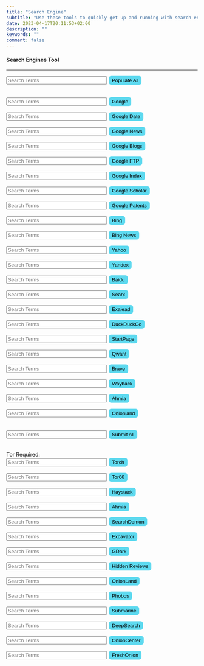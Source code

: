 ```yaml
---
title: "Search Engine"
subtitle: "Use these tools to quickly get up and running with search engine OSINT."
date: 2023-04-17T20:11:53+02:00
description: ""
keywords: ""
comment: false
---
```


<style> 
input[type=submit] {
  background-color: #5dd9ef;
  border: none;
  border-radius: 6px;
  color: black;
  padding: 4px 8px;
  text-decoration: none;
  margin: 1px 1px;
  cursor: pointer;
}
</style>

<div class="searchengine-body">
    <h4 class="card-title">Search Engines Tool</h4>
    <hr>
    <p class="card-text">
        <script type="text/javascript">
            function doPopAll(PopAll) {
                var pop = document.getElementById("PopAll");
                for (j = 1; j <= 100; j++) {
                    if (j < 10) {
                        j = "0" + j.toString();
                    } else {
                        j = j.toString();
                    }
                    console.log(j)
                    item = document.getElementById("Search" + j);
                    if (item != null) {
                        item.value = pop.value;
                    }
                }
            }
        </script>
    </p>
    <form onsubmit="doPopAll(this.PopAll.value); return false;">
        <input type="text" id="PopAll" name="PopAll" size="30" placeholder="Search Terms">
        <input type="submit"  value="Populate All"><br></form><br>
    <script type="text/javascript">
        function doSearch01(Search01) {
            window.open('http://google.com/search?q=' + Search01, 'Search01window');
        }
    </script>
    <form onsubmit="doSearch01(this.Search01.value); return false;">
        <input type="text" id="Search01" name="Search01" size="30" placeholder="Search Terms">
        <input type="submit"  value="Google"><br></form>
    <script type="text/javascript">
        function doSearch02(Search02) {
            window.open('http://google.com/search?q=' + Search02 + '&tbs=cdr:1,cd_min:1/1/0,sbd:1', 'Search02window');
        }
    </script>
    <form onsubmit="doSearch02(this.Search02.value); return false;">
        <input type="text" id="Search02" name="Search02" size="30" placeholder="Search Terms" value="">
        <input type="submit"  value="Google Date"><br></form>
    <script type="text/javascript">
        function doSearch03(Search03) {
            window.open('http://www.google.com/search?tbm=nws&q=' + Search03, 'Search03window');
        }
    </script>
    <form onsubmit="doSearch03(this.Search03.value); return false;">
        <input type="text" id="Search03" name="Search03" size="30" placeholder="Search Terms" value="">
        <input type="submit"  value="Google News"><br></form>
    <script type="text/javascript">
        function doSearch04(Search04) {
            window.open('https://www.google.com/search?q=' + Search04 + '&tbm=nws&tbs=nrt:b', 'Search04window');
        }
    </script>
    <form onsubmit="doSearch04(this.Search04.value); return false;">
        <input type="text" id="Search04" name="Search04" size="30" placeholder="Search Terms" value="">
        <input type="submit"  value="Google Blogs"><br></form>
    <script type="text/javascript">
        function doSearch05(Search05) {
            window.open('https://www.google.com/search?q=inurl%3Aftp%20-inurl%3A(http|https)%20' + Search05,
                'Search05window');
        }
    </script>
    <form onsubmit="doSearch05(this.Search05.value); return false;">
        <input type="text" id="Search05" name="Search05" size="30" placeholder="Search Terms" value="">
        <input type="submit"  value="Google FTP"><br></form>
    <script type="text/javascript">
        function doSearch06(Search06) {
            window.open('https://www.google.com/search?q=intitle%3Aindex.of+' + Search06, 'Search06window');
        }
    </script>
    <form onsubmit="doSearch06(this.Search06.value); return false;">
        <input type="text" id="Search06" name="Search06" size="30" placeholder="Search Terms" value="">
        <input type="submit"  value="Google Index"><br></form>
    <script type="text/javascript">
        function doSearch07(Search07) {
            window.open('http://scholar.google.com/scholar?&q=' + Search07, 'Search07window');
        }
    </script>
    <form onsubmit="doSearch07(this.Search07.value); return false;">
        <input type="text" id="Search07" name="Search07" size="30" placeholder="Search Terms" value="">
        <input type="submit"  value="Google Scholar"><br></form>
    <script type="text/javascript">
        function doSearch08(Search08) {
            window.open('https://patents.google.com/?q=' + Search08, 'Search08window');
        }
    </script>
    <form onsubmit="doSearch08(this.Search08.value); return false;">
        <input type="text" id="Search08" name="Search08" size="30" placeholder="Search Terms" value="">
        <input type="submit"  value="Google Patents"><br></form>
    <script type="text/javascript">
        function doSearch09(Search09) {
            window.open('http://bing.com/search?q="' + Search09 + '"', 'Search09window');
        }
    </script>
    <form onsubmit="doSearch09(this.Search09.value); return false;">
        <input type="text" id="Search09" name="Search09" size="30" placeholder="Search Terms" value="">
        <input type="submit"  value="Bing"><br></form>
    <script type="text/javascript">
        function doSearch10(Search10) {
            window.open('http://bing.com/news/search?q="' + Search10 + '"', 'Search10window');
        }
    </script>
    <form onsubmit="doSearch10(this.Search10.value); return false;">
        <input type="text" id="Search10" name="Search10" size="30" placeholder="Search Terms" value="">
        <input type="submit"  value="Bing News"><br></form>
    <script type="text/javascript">
        function doSearch11(Search11) {
            window.open('http://search.yahoo.com/search?p=' + Search11, 'Search11window');
        }
    </script>
    <form onsubmit="doSearch11(this.Search11.value); return false;">
        <input type="text" id="Search11" name="Search11" size="30" placeholder="Search Terms" value="">
        <input type="submit"  value="Yahoo"><br></form>
    <script type="text/javascript">
        function doSearch12(Search12) {
            window.open('http://www.yandex.com/yandsearch?text=' + Search12, 'Search12window');
        }
    </script>
    <form onsubmit="doSearch12(this.Search12.value); return false;">
        <input type="text" id="Search12" name="Search12" size="30" placeholder="Search Terms" value="">
        <input type="submit"  value="Yandex"><br></form>
    <script type="text/javascript">
        function doSearch13(Search13) {
            window.open('http://baidu.com/s?wd=' + Search13, 'Search13window');
        }
    </script>
    <form onsubmit="doSearch13(this.Search13.value); return false;">
        <input type="text" id="Search13" name="Search13" size="30" placeholder="Search Terms" value="">
        <input type="submit"  value="Baidu"><br></form>
    <script type="text/javascript">
        function doSearch14(Search14) {
            window.open('https://searx.be/?q=' + Search14, 'Search14window');
        }
    </script>
    <form onsubmit="doSearch14(this.Search14.value); return false;">
        <input type="text" id="Search14" name="Search14" size="30" placeholder="Search Terms" value="">
        <input type="submit"  value="Searx"><br></form>
    <script type="text/javascript">
        function doSearch15(Search15) {
            window.open('http://www.exalead.com/search/web/results/?q=' + Search15, 'Search15window');
        }
    </script>
    <form onsubmit="doSearch15(this.Search15.value); return false;">
        <input type="text" id="Search15" name="Search15" size="30" placeholder="Search Terms" value="">
        <input type="submit"  value="Exalead"><br></form>
    <script type="text/javascript">
        function doSearch16(Search16) {
            window.open('https://duckduckgo.com/?q=' + Search16, 'Search16window');
        }
    </script>
    <form onsubmit="doSearch16(this.Search16.value); return false;">
        <input type="text" id="Search16" name="Search16" size="30" placeholder="Search Terms" value="">
        <input type="submit"  value="DuckDuckGo"><br></form>
    <script type="text/javascript">
        function doSearch17(Search17) {
            window.open('https://startpage.com/do/search?q=' + Search17, 'Search17window');
        }
    </script>
    <form onsubmit="doSearch17(this.Search17.value); return false;">
        <input type="text" id="Search17" name="Search17" size="30" placeholder="Search Terms" value="">
        <input type="submit"  value="StartPage"><br></form>
    <script type="text/javascript">
        function doSearch18(Search18) {
            window.open('https://www.qwant.com/?q=' + Search18, 'Search18window');
        }
    </script>
    <form onsubmit="doSearch18(this.Search18.value); return false;">
        <input type="text" id="Search18" name="Search18" size="30" placeholder="Search Terms" value="">
        <input type="submit"  value="Qwant"><br></form>
    <script type="text/javascript">
        function doSearch19(Search19) {
            window.open('https://search.brave.com/search?q=' + Search19, 'Search19window');
        }
    </script>
    <form onsubmit="doSearch19(this.Search19.value); return false;">
        <input type="text" id="Search19" name="Search19" size="30" placeholder="Search Terms" value="">
        <input type="submit"  value="Brave"><br></form>
    <script type="text/javascript">
        function doSearch20(Search20) {
            window.open('https://web.archive.org/web/*/' + Search20, 'Search20window');
        }
    </script>
    <form onsubmit="doSearch20(this.Search20.value); return false;">
        <input type="text" id="Search20" name="Search20" size="30" placeholder="Search Terms" value="">
        <input type="submit"  value="Wayback"><br></form>
    <script type="text/javascript">
        function doSearch21(Search21) {
            window.open('https://ahmia.fi/search/?q=' + Search21, 'Search21window');
        }
    </script>
    <form onsubmit="doSearch21(this.Search21.value); return false;">
        <input type="text" id="Search21" name="Search21" size="30" placeholder="Search Terms" value="">
        <input type="submit"  value="Ahmia"><br></form>
    <script type="text/javascript">
        function doSearch22(Search22) {
            window.open('https://onionlandsearchengine.com/search?q=' + Search22, 'Search22window');
        }
    </script>
    <form onsubmit="doSearch22(this.Search22.value); return false;">
        <input type="text" id="Search22" name="Search22" size="30" placeholder="Search Terms" value="">
        <input type="submit"  value="Onionland"><br></form>
    <br>
    <script type="text/javascript">
        function doall(all) {
            window.open('http://google.com/search?q=' + all, 'Search01window');
            window.open('http://google.com/search?q=' + all + '&tbs=cdr:1,cd_min:1/1/0,sbd:1', 'Search02window');
            window.open('http://www.google.com/search?tbm=nws&q=' + all, 'Search03window');
            window.open('https://www.google.com/search?q=' + all + '&tbm=nws&tbs=nrt:b', 'Search04window');
            window.open('https://www.google.com/search?q=inurl%3Aftp%20-inurl%3A(http|https)%20' + all,
                'Search05window');
            window.open('https://www.google.com/search?q=intitle%3Aindex.of+' + all, 'Search06window');
            window.open('http://scholar.google.com/scholar?&q=' + all, 'Search07window');
            window.open('https://patents.google.com/?q=' + all, 'Search08window');
            window.open('http://bing.com/search?q="' + all + '"', 'Search09window');
            window.open('http://bing.com/news/search?q="' + all + '"', 'Search10window');
            window.open('http://search.yahoo.com/search?p=' + all, 'Search11window');
            window.open('http://www.yandex.com/yandsearch?text=' + all, 'Search12window');
            window.open('http://baidu.com/s?wd=' + all, 'Search13window');
            window.open('https://searx.be/?q=' + all, 'Search14window');
            window.open('http://www.exalead.com/search/web/results/?q=' + all, 'Search15window');
            window.open('https://duckduckgo.com/?q=' + all, 'Search16window');
            window.open('https://startpage.com/do/search?q=' + all, 'Search17window');
            window.open('https://www.qwant.com/?q=' + all, 'Search18window');
            window.open('https://search.brave.com/search?q=' + all, 'Search19window');
            window.open('https://web.archive.org/web/*/' + all, 'Search20window');
            window.open('https://ahmia.fi/search/?q=' + all, 'Search21window');
            window.open('https://onionlandsearchengine.com/search?q=' + all, 'Search22window');
        }
    </script>
    <form onsubmit="doall(this.all.value); return false;">
        <input type="text" id="Search99" name="all" size="30" placeholder="Search Terms" value="">
        <input type="submit"  value="Submit All">
    </form>
    <br>
    Tor Required:
    <br>
    <script type="text/javascript">
        function doSearch23(Search23) {
            window.open('http://torch4st4l57l2u2vr5wqwvwyueucvnrao4xajqr2klmcmicrv7ccaad.onion/search?query=' +
                Search23 + '&action=search', 'Search23window');
        }
    </script>
    <form onsubmit="doSearch23(this.Search23.value); return false;">
        <input type="text" id="Search23" name="Search23" size="30" placeholder="Search Terms" value="">
        <input type="submit"  value="Torch"><br></form>
    <script type="text/javascript">
        function doSearch24(Search24) {
            window.open('http://www.tor66sewebgixwhcqfnp5inzp5x5uohhdy3kvtnyfxc2e5mxiuh34iid.onion/search?q=' +
                Search24, 'Search24window');
        }
    </script>
    <form onsubmit="doSearch24(this.Search24.value); return false;">
        <input type="text" id="Search24" name="Search24" size="30" placeholder="Search Terms" value="">
        <input type="submit"  value="Tor66"><br></form>
    <script type="text/javascript">
        function doSearch25(Search25) {
            window.open('http://haystak5njsmn2hqkewecpaxetahtwhsbsa64jom2k22z5afxhnpxfid.onion/?q=' + Search25,
                'Search25window');
        }
    </script>
    <form onsubmit="doSearch25(this.Search25.value); return false;">
        <input type="text" id="Search25" name="Search25" size="30" placeholder="Search Terms" value="">
        <input type="submit"  value="Haystack"><br></form>
    <script type="text/javascript">
        function doSearch26(Search26) {
            window.open('http://juhanurmihxlp77nkq76byazcldy2hlmovfu2epvl5ankdibsot4csyd.onion/search/?q=' + Search26,
                'Search26window');
        }
    </script>
    <form onsubmit="doSearch26(this.Search26.value); return false;">
        <input type="text" id="Search26" name="Search26" size="30" placeholder="Search Terms" value="">
        <input type="submit"  value="Ahmia"><br></form>
    <script type="text/javascript">
        function doSearch27(Search27) {
            window.open('http://srcdemonm74icqjvejew6fprssuolyoc2usjdwflevbdpqoetw4x3ead.onion/search?q=' + Search27,
                'Search27window');
        }
    </script>
    <form onsubmit="doSearch27(this.Search27.value); return false;">
        <input type="text" id="Search27" name="Search27" size="30" placeholder="Search Terms" value="">
        <input type="submit"  value="SearchDemon"><br></form>
    <script type="text/javascript">
        function doSearch28(Search28) {
            window.open('http://2fd6cemt4gmccflhm6imvdfvli3nf7zn6rfrwpsy7uhxrgbypvwf5fad.onion/search/' + Search28,
                'Search28window');
        }
    </script>
    <form onsubmit="doSearch28(this.Search28.value); return false;">
        <input type="text" id="Search28" name="Search28" size="30" placeholder="Search Terms" value="">
        <input type="submit"  value="Excavator"><br></form>
    <script type="text/javascript">
        function doSearch29(Search29) {
            window.open(
                'http://zb2jtkhnbvhkya3d46twv3g7lkobi4s62tjffqmafjibixk6pmq75did.onion/gdark/search.php?query=' +
                Search29, 'Search29window');
        }
    </script>
    <form onsubmit="doSearch29(this.Search29.value); return false;">
        <input type="text" id="Search29" name="Search29" size="30" placeholder="Search Terms" value="">
        <input type="submit"  value="GDark"><br></form>
    <script type="text/javascript">
        function doSearch30(Search30) {
            window.open('http://u5lyidiw4lpkonoctpqzxgyk6xop7w7w3oho4dzzsi272rwnjhyx7ayd.onion/?s=' + Search30,
                'Search30window');
        }
    </script>
    <form onsubmit="doSearch30(this.Search30.value); return false;">
        <input type="text" id="Search30" name="Search30" size="30" placeholder="Search Terms" value="">
        <input type="submit"  value="Hidden Reviews"><br></form>
    <script type="text/javascript">
        function doSearch31(Search31) {
            window.open('http://3bbad7fauom4d6sgppalyqddsqbf5u5p56b5k5uk2zxsy3d6ey2jobad.onion/search?q=' + Search31,
                'Search31window');
        }
    </script>
    <form onsubmit="doSearch31(this.Search31.value); return false;">
        <input type="text" id="Search31" name="Search31" size="30" placeholder="Search Terms" value="">
        <input type="submit"  value="OnionLand"><br></form>
    <script type="text/javascript">
        function doSearch32(Search32) {
            window.open('http://phobosxilamwcg75xt22id7aywkzol6q6rfl2flipcqoc4e4ahima5id.onion/search?query=' +
                Search32, 'Search32window');
        }
    </script>
    <form onsubmit="doSearch32(this.Search32.value); return false;">
        <input type="text" id="Search32" name="Search32" size="30" placeholder="Search Terms" value="">
        <input type="submit"  value="Phobos"><br></form>
    <script type="text/javascript">
        function doSearch33(Search33) {
            window.open('http://no6m4wzdexe3auiupv2zwif7rm6qwxcyhslkcnzisxgeiw6pvjsgafad.onion/search.php?term=' +
                Search33, 'Search33window');
        }
    </script>
    <form onsubmit="doSearch33(this.Search33.value); return false;">
        <input type="text" id="Search33" name="Search33" size="30" placeholder="Search Terms" value="">
        <input type="submit"  value="Submarine"><br></form>
    <script type="text/javascript">
        function doSearch34(Search34) {
            window.open('http://searchgf7gdtauh7bhnbyed4ivxqmuoat3nm6zfrg3ymkq6mtnpye3ad.onion/search?q=' + Search34,
                'Search34window');
        }
    </script>
    <form onsubmit="doSearch34(this.Search34.value); return false;">
        <input type="text" id="Search34" name="Search34" size="30" placeholder="Search Terms" value="">
        <input type="submit"  value="DeepSearch"><br></form>
    <script type="text/javascript">
        function doSearch35(Search35) {
            window.open('http://5qqrlc7hw3tsgokkqifb33p3mrlpnleka2bjg7n46vih2synghb6ycid.onion/index.php?a=search&q=' +
                Search35, 'Search35window');
        }
    </script>
    <form onsubmit="doSearch35(this.Search35.value); return false;">
        <input type="text" id="Search35" name="Search35" size="30" placeholder="Search Terms" value="">
        <input type="submit"  value="OnionCenter"><br></form>
    <script type="text/javascript">
        function doSearch36(Search36) {
            window.open('http://freshonifyfe4rmuh6qwpsexfhdrww7wnt5qmkoertwxmcuvm4woo4ad.onion/?query=' + Search36,
                'Search36window');
        }
    </script>
    <form onsubmit="doSearch36(this.Search36.value); return false;">
        <input type="text" id="Search36" name="Search36" size="30" placeholder="Search Terms" value="">
        <input type="submit"  value="FreshOnion"><br></form>
    <p></p>
</div>